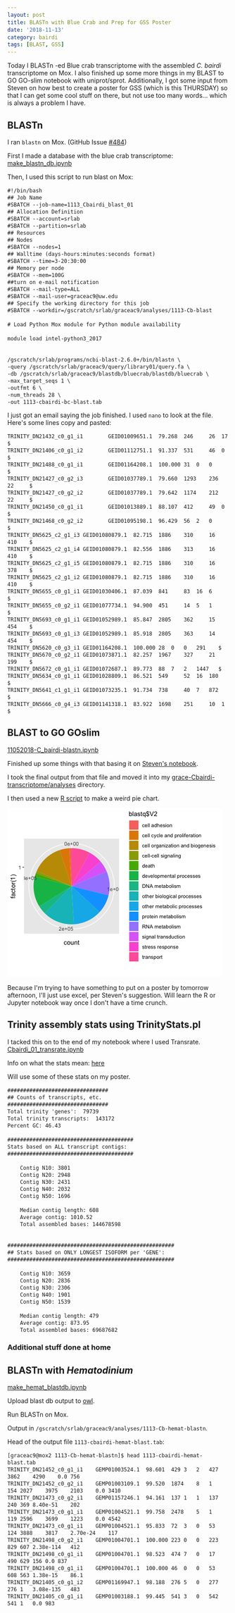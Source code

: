 ```yaml
---
layout: post
title: BLASTn with Blue Crab and Prep for GSS Poster
date: '2018-11-13'
category: bairdi
tags: [BLAST, GSS]
---
```

Today I BLASTn -ed Blue crab transcriptome with the assembled _C. bairdi_ transcriptome on Mox. I also finished up some more things in my BLAST to GO GO-slim notebook with uniprot/sprot. Additionally, I got some input from Steven on how best to create a poster for GSS (which is this THURSDAY) so that I can get some cool stuff on there, but not use too many words... which is always a problem I have. 

## BLASTn
I ran ```blastn``` on Mox. (GitHub Issue [#484](https://github.com/RobertsLab/resources/issues/484))

First I made a database with the blue crab transcriptome:    
[make_blastn_db.ipynb](https://github.com/fish546-2018/grace-Cbairdi-transcriptome/blob/master/notebooks/make_blastn_db.ipynb)

Then, I used this script to run blast on Mox:    
```
#!/bin/bash
## Job Name
#SBATCH --job-name=1113_Cbairdi_blast_01
## Allocation Definition
#SBATCH --account=srlab
#SBATCH --partition=srlab
## Resources
## Nodes
#SBATCH --nodes=1
## Walltime (days-hours:minutes:seconds format)
#SBATCH --time=3-20:30:00
## Memory per node
#SBATCH --mem=100G
##turn on e-mail notification
#SBATCH --mail-type=ALL
#SBATCH --mail-user=graceac9@uw.edu
## Specify the working directory for this job
#SBATCH --workdir=/gscratch/srlab/graceac9/analyses/1113-Cb-blast

# Load Python Mox module for Python module availability

module load intel-python3_2017


/gscratch/srlab/programs/ncbi-blast-2.6.0+/bin/blastn \
-query /gscratch/srlab/graceac9/query/library01/query.fa \
-db /gscratch/srlab/graceac9/blastdb/bluecrab/blastdb/bluecrab \
-max_target_seqs 1 \
-outfmt 6 \
-num_threads 28 \
-out 1113-cbairdi-bc-blast.tab
```
I just got an email saying the job finished. I used ```nano``` to look at the file. Here's some lines copy and pasted:                   
```
TRINITY_DN21432_c0_g1_i1        GEID01009651.1  79.268  246     26	17     $
TRINITY_DN21406_c0_g1_i2        GEID01112751.1  91.337  531     46	0      $
TRINITY_DN21488_c0_g1_i1        GEID01164208.1  100.000 31	0	0      $
TRINITY_DN21427_c0_g2_i3        GEID01037789.1  79.660  1293    236     22     $
TRINITY_DN21427_c0_g2_i2        GEID01037789.1  79.642  1174    212     22     $
TRINITY_DN21450_c0_g1_i1        GEID01013889.1  88.107  412     49	0      $
TRINITY_DN21468_c0_g2_i2        GEID01095198.1  96.429  56	2	0      $
TRINITY_DN5625_c2_g1_i3 GEID01080879.1  82.715  1886    310     16	410    $
TRINITY_DN5625_c2_g1_i4 GEID01080879.1  82.556  1886    313     16	410    $
TRINITY_DN5625_c2_g1_i5 GEID01080879.1  82.715  1886    310     16	378    $
TRINITY_DN5625_c2_g1_i2 GEID01080879.1  82.715  1886    310     16	410    $
TRINITY_DN5655_c0_g1_i1 GEID01030406.1  87.039  841     83	16	6      $
TRINITY_DN5655_c0_g2_i1 GEID01077734.1  94.900  451     14	5	1      $
TRINITY_DN5693_c0_g1_i1 GEID01052989.1  85.847  2805    362     15	454    $
TRINITY_DN5693_c0_g1_i3 GEID01052989.1  85.918  2805    363     14	454    $
TRINITY_DN5620_c0_g3_i1 GEID01164208.1  100.000 28	0	0	291    $
TRINITY_DN5670_c0_g2_i1 GEID01073871.1  82.257  1967    327     21	199    $
TRINITY_DN5672_c0_g1_i1 GEID01072687.1  89.773  88	7	2	1447   $
TRINITY_DN5634_c0_g1_i1 GEID01028809.1  86.521  549     52	16	180    $
TRINITY_DN5641_c1_g1_i1 GEID01073235.1  91.734  738     40	7	872    $
TRINITY_DN5666_c0_g4_i3 GEID01141318.1  83.922  1698    251     10	1      $
```

## BLAST to GO GOslim
[11052018-C_bairdi-blastn.ipynb](https://github.com/fish546-2018/grace-Cbairdi-transcriptome/blob/master/notebooks/11052018-C_bairdi-blastn.ipynb)

Finished up some things with that basing it on [Steven's notebook](https://github.com/sr320/nb-2018/blob/master/C_virginica/83-blast-2-slim.ipynb).

I took the final output from that file and moved it into my [grace-Cbairdi-transcriptome/analyses](https://github.com/fish546-2018/grace-Cbairdi-transcriptome/blob/master/analyses/Blastquery-GOslim.sorted) directory. 

I then used a new [R script](https://github.com/fish546-2018/grace-Cbairdi-transcriptome/blob/master/scripts/plots.R) to make a weird pie chart. 

![img](../notebook-images/odd_pie.png)

Because I'm trying to have something to put on a poster by tomorrow afternoon, I'll just use excel, per Steven's suggestion. Will learn the R or Jupyter notebook way once I don't have a time crunch. 

## Trinity assembly stats using TrinityStats.pl 
I tacked this on to the end of my notebook where I used Transrate.     
[Cbairdi_01_transrate.ipynb](http://localhost:8888/notebooks/Documents/GitHub/grace-Cbairdi-transcriptome/notebooks/Cbairdi_01_transrate.ipynb)    

Info on what the stats mean: [here](https://github.com/trinityrnaseq/trinityrnaseq/wiki/Transcriptome-Contig-Nx-and-ExN50-stats)

Will use some of these stats on my poster. 

```
################################
## Counts of transcripts, etc.
################################
Total trinity 'genes':	79739
Total trinity transcripts:	143172
Percent GC: 46.43

########################################
Stats based on ALL transcript contigs:
########################################

	Contig N10: 3801
	Contig N20: 2948
	Contig N30: 2431
	Contig N40: 2032
	Contig N50: 1696

	Median contig length: 608
	Average contig: 1010.52
	Total assembled bases: 144678598


#####################################################
## Stats based on ONLY LONGEST ISOFORM per 'GENE':
#####################################################

	Contig N10: 3659
	Contig N20: 2836
	Contig N30: 2306
	Contig N40: 1901
	Contig N50: 1539

	Median contig length: 479
	Average contig: 873.95
	Total assembled bases: 69687682
  ```
  
  ### Additional stuff done at home
  ## BLASTn with _Hematodinium_
  [make_hemat_blastdb.ipynb](https://github.com/fish546-2018/grace-Cbairdi-transcriptome/blob/master/notebooks/make_hemat_blastdb.ipynb)
  
  Upload blast db output to [owl](http://owl.fish.washington.edu/scaphapoda/grace/Crab-project/hemat_blastdb/).
  
  Run BLASTn on Mox. 
  
  Output in ```/gscratch/srlab/graceac9/analyses/1113-Cb-hemat-blastn```. 
  
  Head of the output file ```1113-cbairdi-hemat-blast.tab```:     
  ```
  [graceac9@mox2 1113-Cb-hemat-blastn]$ head 1113-cbairdi-hemat-blast.tab 
TRINITY_DN21452_c0_g1_i1	GEMP01003524.1	98.601	429	3	2	427	3862	4290	0.0	756
TRINITY_DN21452_c0_g2_i1	GEMP01003109.1	99.520	1874	8	1	154	2027	3975	2103	0.0	3410
TRINITY_DN21473_c0_g2_i1	GEMP01157246.1	94.161	137	1	1	137	240	369	8.40e-51	202
TRINITY_DN21473_c0_g1_i1	GEMP01004521.1	99.758	2478	5	1	119	2596	3699	1223	0.0	4542
TRINITY_DN21473_c0_g1_i1	GEMP01004521.1	95.833	72	3	0	53	124	3888	3817	2.70e-24	117
TRINITY_DN21498_c0_g2_i1	GEMP01004701.1	100.000	223	0	0	223	829	607	2.38e-114	412
TRINITY_DN21498_c0_g1_i1	GEMP01004701.1	98.523	474	7	0	17	490	629	156	0.0	837
TRINITY_DN21498_c0_g1_i1	GEMP01004701.1	100.000	46	0	0	53	608	563	1.38e-15	86.1
TRINITY_DN21405_c0_g1_i2	GEMP01169947.1	98.188	276	5	0	277	276	1	3.08e-135	483
TRINITY_DN21405_c0_g1_i1	GEMP01003188.1	99.445	541	3	0	542	541	1	0.0	983
```
  
  
